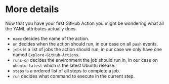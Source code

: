 # More details

Now that you have your first GitHub Action you might be wondering what all the YAML attributes actually does.

- `name` decides the name of the action.
- `on` decides when the action should run, in our case on all `push` events.
- `jobs` is a list of jobs the action should run, in our case we only have one named `Explore-GitHub-Actions`.
- `runs-on` decides the environment the job should run in, in our case on `ubuntu-latest` which is the latest Ubuntu release.
- `steps` is a ordered list of all steps to complete a job.
- `run` decides what command to execute in the current step. 

